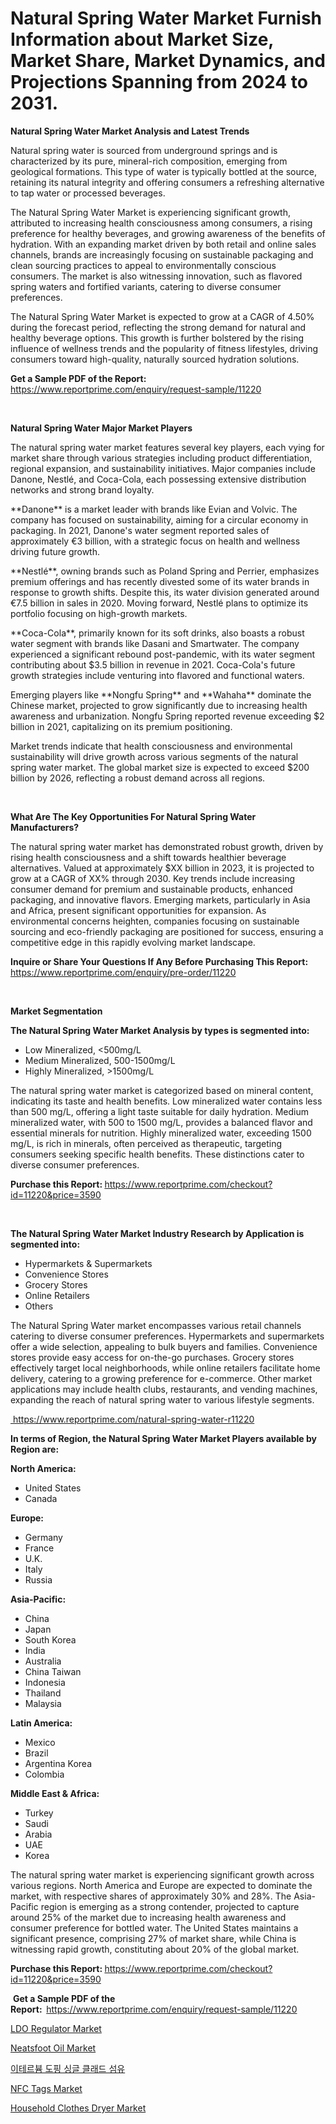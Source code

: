 <p><h1>Natural Spring Water Market Furnish Information about Market Size, Market Share, Market Dynamics, and Projections Spanning from 2024 to 2031.</h1></p><p><strong>Natural Spring Water Market Analysis and Latest Trends</strong></p>
<p><p>Natural spring water is sourced from underground springs and is characterized by its pure, mineral-rich composition, emerging from geological formations. This type of water is typically bottled at the source, retaining its natural integrity and offering consumers a refreshing alternative to tap water or processed beverages. </p><p>The Natural Spring Water Market is experiencing significant growth, attributed to increasing health consciousness among consumers, a rising preference for healthy beverages, and growing awareness of the benefits of hydration. With an expanding market driven by both retail and online sales channels, brands are increasingly focusing on sustainable packaging and clean sourcing practices to appeal to environmentally conscious consumers. The market is also witnessing innovation, such as flavored spring waters and fortified variants, catering to diverse consumer preferences.</p><p>The Natural Spring Water Market is expected to grow at a CAGR of 4.50% during the forecast period, reflecting the strong demand for natural and healthy beverage options. This growth is further bolstered by the rising influence of wellness trends and the popularity of fitness lifestyles, driving consumers toward high-quality, naturally sourced hydration solutions.</p></p>
<p><strong>Get a Sample PDF of the Report:&nbsp;</strong> <a href="https://www.reportprime.com/enquiry/request-sample/11220">https://www.reportprime.com/enquiry/request-sample/11220</a></p>
<p>&nbsp;</p>
<p><strong>Natural Spring Water Major Market Players</strong></p>
<p><p>The natural spring water market features several key players, each vying for market share through various strategies including product differentiation, regional expansion, and sustainability initiatives. Major companies include Danone, Nestlé, and Coca-Cola, each possessing extensive distribution networks and strong brand loyalty.</p><p>**Danone** is a market leader with brands like Evian and Volvic. The company has focused on sustainability, aiming for a circular economy in packaging. In 2021, Danone's water segment reported sales of approximately €3 billion, with a strategic focus on health and wellness driving future growth.</p><p>**Nestlé**, owning brands such as Poland Spring and Perrier, emphasizes premium offerings and has recently divested some of its water brands in response to growth shifts. Despite this, its water division generated around €7.5 billion in sales in 2020. Moving forward, Nestlé plans to optimize its portfolio focusing on high-growth markets.</p><p>**Coca-Cola**, primarily known for its soft drinks, also boasts a robust water segment with brands like Dasani and Smartwater. The company experienced a significant rebound post-pandemic, with its water segment contributing about $3.5 billion in revenue in 2021. Coca-Cola's future growth strategies include venturing into flavored and functional waters.</p><p>Emerging players like **Nongfu Spring** and **Wahaha** dominate the Chinese market, projected to grow significantly due to increasing health awareness and urbanization. Nongfu Spring reported revenue exceeding $2 billion in 2021, capitalizing on its premium positioning.</p><p>Market trends indicate that health consciousness and environmental sustainability will drive growth across various segments of the natural spring water market. The global market size is expected to exceed $200 billion by 2026, reflecting a robust demand across all regions.</p></p>
<p>&nbsp;</p>
<p><strong>What Are The Key Opportunities For Natural Spring Water Manufacturers?</strong></p>
<p><p>The natural spring water market has demonstrated robust growth, driven by rising health consciousness and a shift towards healthier beverage alternatives. Valued at approximately $XX billion in 2023, it is projected to grow at a CAGR of XX% through 2030. Key trends include increasing consumer demand for premium and sustainable products, enhanced packaging, and innovative flavors. Emerging markets, particularly in Asia and Africa, present significant opportunities for expansion. As environmental concerns heighten, companies focusing on sustainable sourcing and eco-friendly packaging are positioned for success, ensuring a competitive edge in this rapidly evolving market landscape.</p></p>
<p><strong>Inquire or Share Your Questions If Any Before Purchasing This Report:</strong> <a href="https://www.reportprime.com/enquiry/pre-order/11220">https://www.reportprime.com/enquiry/pre-order/11220</a></p>
<p>&nbsp;</p>
<p><strong>Market Segmentation</strong></p>
<p><strong>The Natural Spring Water Market Analysis by types is segmented into:</strong></p>
<p><ul><li>Low Mineralized, <500mg/L</li><li>Medium Mineralized, 500-1500mg/L</li><li>Highly Mineralized, >1500mg/L</li></ul></p>
<p><p>The natural spring water market is categorized based on mineral content, indicating its taste and health benefits. Low mineralized water contains less than 500 mg/L, offering a light taste suitable for daily hydration. Medium mineralized water, with 500 to 1500 mg/L, provides a balanced flavor and essential minerals for nutrition. Highly mineralized water, exceeding 1500 mg/L, is rich in minerals, often perceived as therapeutic, targeting consumers seeking specific health benefits. These distinctions cater to diverse consumer preferences.</p></p>
<p><strong>Purchase this Report:&nbsp;</strong><a href="https://www.reportprime.com/checkout?id=11220&price=3590">https://www.reportprime.com/checkout?id=11220&price=3590</a></p>
<p>&nbsp;</p>
<p><strong>The Natural Spring Water Market Industry Research by Application is segmented into:</strong></p>
<p><ul><li>Hypermarkets & Supermarkets</li><li>Convenience Stores</li><li>Grocery Stores</li><li>Online Retailers</li><li>Others</li></ul></p>
<p><p>The Natural Spring Water market encompasses various retail channels catering to diverse consumer preferences. Hypermarkets and supermarkets offer a wide selection, appealing to bulk buyers and families. Convenience stores provide easy access for on-the-go purchases. Grocery stores effectively target local neighborhoods, while online retailers facilitate home delivery, catering to a growing preference for e-commerce. Other market applications may include health clubs, restaurants, and vending machines, expanding the reach of natural spring water to various lifestyle segments.</p></p>
<p><a href="https://www.reportprime.com/natural-spring-water-r11220">&nbsp;https://www.reportprime.com/natural-spring-water-r11220</a></p>
<p><strong>In terms of Region, the Natural Spring Water Market Players available by Region are:</strong></p>
<p>
    <p> <strong> North America: </strong>
        <ul>
            <li>United States</li>
            <li>Canada</li>
        </ul>
        </p> 
    <p> <strong> Europe: </strong>
        <ul>
            <li>Germany</li>
            <li>France</li>
            <li>U.K.</li>
            <li>Italy</li>
            <li>Russia</li>
        </ul>
        </p> 
    <p> <strong> Asia-Pacific: </strong>
        <ul>
            <li>China</li>
            <li>Japan</li>
            <li>South Korea</li>
            <li>India</li>
            <li>Australia</li>
            <li>China Taiwan</li>
            <li>Indonesia</li>
            <li>Thailand</li>
            <li>Malaysia</li>
        </ul>
        </p> 
    <p> <strong> Latin America: </strong>
        <ul>
            <li>Mexico</li>
            <li>Brazil</li>
            <li>Argentina Korea</li>
            <li>Colombia</li>
        </ul>
        </p> 
    <p> <strong> Middle East & Africa: </strong>
        <ul>
            <li>Turkey</li>
            <li>Saudi</li>
            <li>Arabia</li>
            <li>UAE</li>
            <li>Korea</li>
        </ul>
    </p>
    </p>
<p><p>The natural spring water market is experiencing significant growth across various regions. North America and Europe are expected to dominate the market, with respective shares of approximately 30% and 28%. The Asia-Pacific region is emerging as a strong contender, projected to capture around 25% of the market due to increasing health awareness and consumer preference for bottled water. The United States maintains a significant presence, comprising 27% of market share, while China is witnessing rapid growth, constituting about 20% of the global market.</p></p>
<p><strong>Purchase this Report: </strong><a href="https://www.reportprime.com/checkout?id=11220&price=3590">https://www.reportprime.com/checkout?id=11220&price=3590</a></p>
<p>&nbsp;<strong>Get a Sample PDF of the Report:&nbsp;&nbsp;</strong><a href="https://www.reportprime.com/enquiry/request-sample/11220">https://www.reportprime.com/enquiry/request-sample/11220</a></p>
<p><strong></strong></p>
<p><p><a href="https://github.com/KamrulHadi87/Market-Research-Report-List-1/blob/main/ldo-regulator-market.md">LDO Regulator Market</a></p><p><a href="https://medium.com/@philipwolf32/the-market-for-neatsfoot-oil-market-is-examined-in-this-report-along-with-the-factors-that-are-598a35bfd87b">Neatsfoot Oil Market</a></p><p><a href="https://medium.com/@luigispence46/%EC%84%B8%EA%B3%84-ytterbium-doped-single-clad-fibers-market-%EC%9D%80-2024%EC%97%90%EC%84%9C-2031%EB%A1%9C-%EC%97%B0%ED%8F%89%EA%B7%A0-%EC%A6%9D%EA%B0%80%EC%9C%A8%EC%9D%84-%EB%B3%B4%EC%9D%BC-%EA%B2%83%EC%9C%BC%EB%A1%9C-%EC%98%88%EC%83%81%EB%90%A9%EB%8B%88%EB%8B%A4-a7676790d3c8">이테르븀 도핑 싱글 클래드 섬유</a></p><p><a href="https://github.com/MarioBuchanan67/Market-Research-Report-List-1/blob/main/nfc-tags-market.md">NFC Tags Market</a></p><p><a href="https://www.linkedin.com/pulse/global-household-clothes-dryer-market-size-share-analysis--aszhf?trackingId=biH2LwgRQNuR9m6AgV5fNg%3D%3D">Household Clothes Dryer Market</a></p></p>